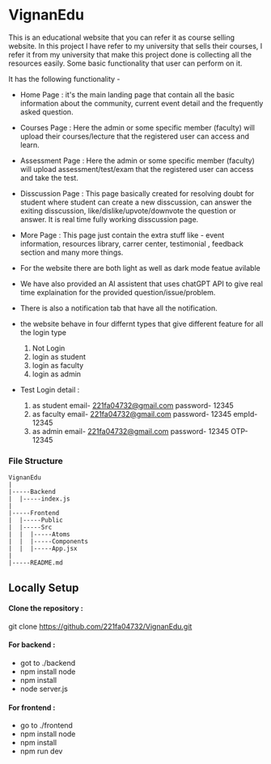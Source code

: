 # VignanEdu

This is an educational website that you can refer it as course selling website. In this project I have refer to my university that sells their courses, I refer it from my university that make this project done is collecting all the resources easily. Some basic functionality that user can perform on it.

It has the following functionality -

- Home Page : it's the main landing page that contain all the basic information about the community, current event detail and the frequently asked question.
- Courses Page : Here the admin or some specific member (faculty) will upload their courses/lecture that the registered user can access and learn.
- Assessment Page : Here the admin or some specific member (faculty) will upload assessment/test/exam that the registered user can access and take the test.
- Disscussion Page : This page basically created for resolving doubt for student where student can create a new disscussion, can answer the exiting disscussion, like/dislike/upvote/downvote the question or answer. It is real time fully working disscussion page.
- More Page : This page just contain the extra stuff like - event information, resources library, carrer center, testimonial , feedback section and many more things.
- For the website there are both light as well as dark mode featue avilable
- We have also provided an AI assistent that uses chatGPT API to give real time explaination for the provided question/issue/problem.
- There is also a notification tab that have all the notification.
- the website behave in four differnt types that give different feature for all the login type

  1. Not Login
  2. login as student
  3. login as faculty
  4. login as admin

- Test Login detail :
  1. as student email- 221fa04732@gmail.com password- 12345
  2. as faculty email- 221fa04732@gmail.com password- 12345 empId-12345
  3. as admin email- 221fa04732@gmail.com password- 12345 OTP-12345

### File Structure

    VignanEdu
    |
    |-----Backend
    |  |-----index.js
    |
    |-----Frontend
    |  |-----Public
    |  |-----Src
    |  |  |-----Atoms
    |  |  |-----Components
    |  |  |-----App.jsx
    |
    |-----README.md

## Locally Setup

#### Clone the repository :

git clone https://github.com/221fa04732/VignanEdu.git

#### For backend :

- got to ./backend
- npm install node
- npm install
- node server.js

#### For frontend :

- go to ./frontend
- npm install node
- npm install
- npm run dev
